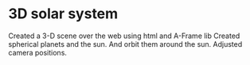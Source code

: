 # 3D solar system
Created a 3-D scene over the web using html and A-Frame lib
Created spherical planets and the sun. And orbit them around the sun. Adjusted camera positions.
